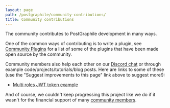 ```yaml
---
layout: page
path: /postgraphile/community-contributions/
title: Community contributions
---
```


The community contributes to PostGraphile development in many ways.

One of the common ways of contributing is to write a plugin, see
[Community Plugins](./community-plugins/) for a list of some of the plugins that
have been made open source by the community.

Community members also help each other on our
[Discord chat](http://discord.gg/graphile) or through example
code/projects/tutorials/blog posts. Here are links to some of these (use the
"Suggest improvements to this page" link above to suggest more!):

- [Multi roles JWT token example](https://github.com/dijam/graphile-jwt-example)

And of course, we couldn't keep progressing this project like we do if it wasn't
for the financial support of many
[community members](https://github.com/graphile/postgraphile/blob/master/SPONSORS.md).
